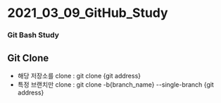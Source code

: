 # 2021_03_09_GitHub_Study
<h3>Git Bash Study</h3>
<h2>Git Clone</h2>
<ul>
	<li>해당 저장소를 clone : git clone {git address}</li>
	<li>특정 브랜치만 clone : git clone -b{branch_name} --single-branch {git address}</li>
</ul>